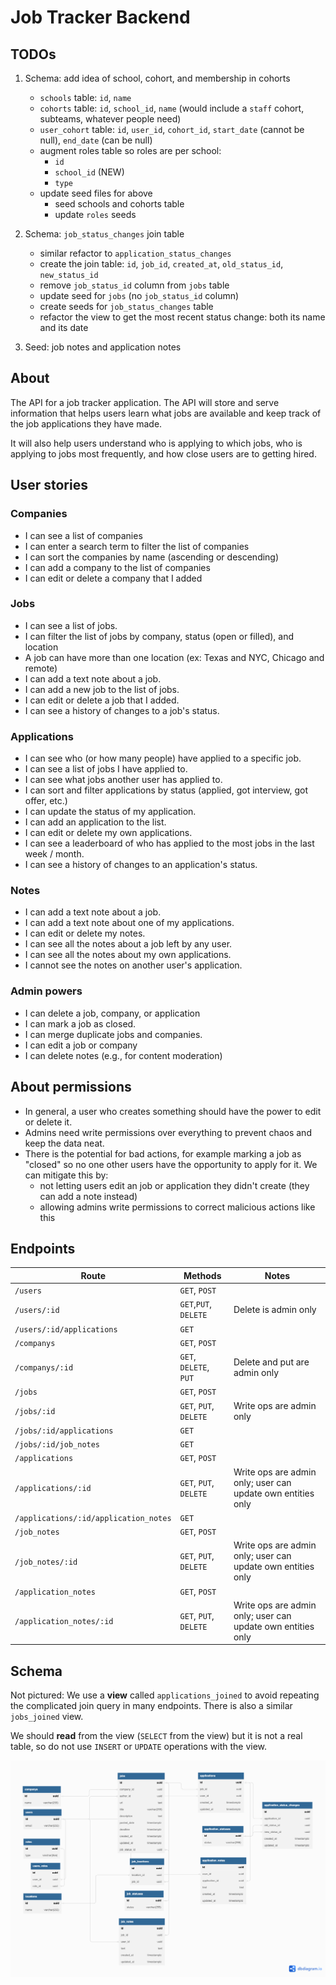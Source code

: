 # Job Tracker Backend
## TODOs
1. Schema: add idea of school, cohort, and membership in cohorts
    - `schools` table: `id`, `name`
    - `cohorts` table: `id`, `school_id`, `name` (would include a `staff` cohort, subteams, whatever people need)
    - `user_cohort` table: `id`, `user_id`, `cohort_id`, `start_date` (cannot be null), `end_date` (can be null)
    - augment roles table so roles are per school:
        - `id`
        - `school_id` (NEW)
        - `type`
    - update seed files for above
        - seed schools and cohorts table
        - update `roles` seeds

2. Schema: `job_status_changes` join table
    - similar refactor to `application_status_changes`
    - create the join table: `id`, `job_id`, `created_at`, `old_status_id`, `new_status_id`
    - remove `job_status_id` column from `jobs` table
    - update seed for `jobs` (no `job_status_id` column)
    - create seeds for `job_status_changes` table
    - refactor the view to get the most recent status change: both its name and its date
3. Seed: job notes and application notes

## About
The API for a job tracker application. The API will store and serve information that helps users learn what jobs are available and keep track of the job applications they have made.

It will also help users understand who is applying to which jobs, who is applying to jobs most frequently, and how close users are to getting hired.

## User stories
### Companies
- I can see a list of companies
- I can enter a search term to filter the list of companies
- I can sort the companies by name (ascending or descending)
- I can add a company to the list of companies
- I can edit or delete a company that I added

### Jobs
- I can see a list of jobs.
- I can filter the list of jobs by company, status (open or filled), and location
- A job can have more than one location (ex: Texas and NYC, Chicago and remote)
- I can add a text note about a job.
- I can add a new job to the list of jobs.
- I can edit or delete a job that I added.
- I can see a history of changes to a job's status.

### Applications
- I can see who (or how many people) have applied to a specific job.
- I can see a list of jobs I have applied to.
- I can see what jobs another user has applied to.
- I can sort and filter applications by status (applied, got interview, got offer, etc.)
- I can update the status of my application.
- I can add an application to the list.
- I can edit or delete my own applications.
- I can see a leaderboard of who has applied to the most jobs in the last week / month.
- I can see a history of changes to an application's status.


### Notes
- I can add a text note about a job.
- I can add a text note about one of my applications.
- I can edit or delete my notes.
- I can see all the notes about a job left by any user.
- I can see all the notes about my own applications.
- I cannot see the notes on another user's application.

### Admin powers
- I can delete a job, company, or application
- I can mark a job as closed.
- I can merge duplicate jobs and companies.
- I can edit a job or company
- I can delete notes (e.g., for content moderation)

## About permissions
- In general, a user who creates something should have the power to edit or delete it.
- Admins need write permissions over everything to prevent chaos and keep the data neat.
- There is the potential for bad actions, for example marking a job as "closed" so no one 
other users have the opportunity to apply for it. We can mitigate this by:
    - not letting users edit an job or application they didn't create (they can add a note instead)
    - allowing admins write permissions to correct malicious actions like this

## Endpoints
|Route|Methods|Notes|
|-----|-------|-----|
|`/users`|`GET`, `POST`||
|`/users/:id`|`GET`,`PUT`, `DELETE`|Delete is admin only|
|`/users/:id/applications`|`GET`||
|`/companys`|`GET`, `POST`||
|`/companys/:id`|`GET`, `DELETE`, `PUT`|Delete and put are admin only|
|`/jobs`|`GET`, `POST`||
|`/jobs/:id`|`GET`, `PUT`, `DELETE`|Write ops are admin only|
|`/jobs/:id/applications`|`GET`||
|`/jobs/:id/job_notes`|`GET`||
|`/applications`|`GET`, `POST`||
|`/applications/:id`|`GET`, `PUT`, `DELETE`|Write ops are admin only; user can update own entities only|
|`/applications/:id/application_notes`|`GET`||
|`/job_notes`|`GET`, `POST`||
|`/job_notes/:id`|`GET`, `PUT`, `DELETE`|Write ops are admin only; user can update own entities only|
|`/application_notes`|`GET`, `POST`||
|`/application_notes/:id`|`GET`, `PUT`, `DELETE`|Write ops are admin only; user can update own entities only|


## Schema
Not pictured: We use a **view** called `applications_joined` to avoid repeating the complicated join query in many endpoints. There is also a similar `jobs_joined` view.

We should **read** from the view (`SELECT` from the view) but it is not a real table, so do not use `INSERT` or `UPDATE` operations with the view.

![Database diagram](./docs/job_tracker_schema.png)


